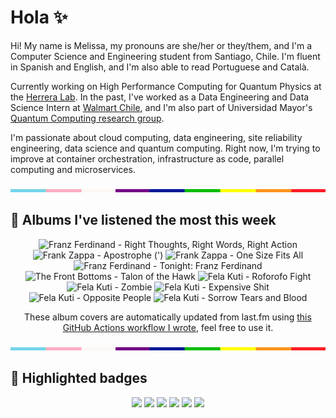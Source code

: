 # Hola ✨
Hi! My name is Melissa, my pronouns are she/her or they/them, and I'm a Computer Science and Engineering student from Santiago, Chile. I'm fluent in Spanish and English, and I'm also able to read Portuguese and Català.

Currently working on High Performance Computing for Quantum Physics at the [Herrera Lab](http://fherreralab.com/). In the past, I've worked as a Data Engineering and Data Science Intern at [Walmart Chile](https://github.com/walmartdigital/), and I'm also part of Universidad Mayor's [Quantum Computing research group](https://www.diariomayor.cl/ciencia-um/docentes-y-estudiantes-crean-el-primer-grupo-de-computacion-cuantica-u-mayor.html).

I'm passionate about cloud computing, data engineering, site reliability engineering, data science and quantum computing. Right now, I'm trying to improve at container orchestration, infrastructure as code, parallel computing and microservices.

<img src="hr.png" width="100%" height="5px">

## 🎵 Albums I've listened the most this week
<!-- lastfm -->
<p align="center"><img src="https://lastfm.freetls.fastly.net/i/u/64s/757853d6e95841108b274dcb2c85cc41.png" title="Franz Ferdinand - Right Thoughts, Right Words, Right Action"> <img src="https://lastfm.freetls.fastly.net/i/u/64s/2fbae21a936f889a292e59f2c4a9aaf1.jpg" title="Frank Zappa - Apostrophe (')"> <img src="https://lastfm.freetls.fastly.net/i/u/64s/ff3af74a2533a4a441a272fac58143e1.jpg" title="Frank Zappa - One Size Fits All"> <img src="https://lastfm.freetls.fastly.net/i/u/64s/6f76d535e0c2203430fdc5fa8d941f6a.png" title="Franz Ferdinand - Tonight: Franz Ferdinand"> <img src="https://lastfm.freetls.fastly.net/i/u/64s/35462860530d9b0b3dfabe37c3bb4ec6.jpg" title="The Front Bottoms - Talon of the Hawk"> <img src="https://lastfm.freetls.fastly.net/i/u/64s/4613d2feb784459d925d36981422b870.jpg" title="Fela Kuti - Roforofo Fight"> <img src="https://lastfm.freetls.fastly.net/i/u/64s/d2fc3ea8e22548c1b9f259aad7ee86fb.jpg" title="Fela Kuti - Zombie"> <img src="https://lastfm.freetls.fastly.net/i/u/64s/c44bc705ed7349fe8f201d97ec574c30.jpg" title="Fela Kuti - Expensive Shit"> <img src="https://lastfm.freetls.fastly.net/i/u/64s/a1a511f657084113b0ef66a994738d8d.jpg" title="Fela Kuti - Opposite People"> <img src="https://lastfm.freetls.fastly.net/i/u/64s/536026466bc645f19949481ca62756e9.jpg" title="Fela Kuti - Sorrow Tears and Blood"> </p>

<p align="center">These album covers are automatically updated from last.fm using <a href="https://github.com/marketplace/actions/lastfm-to-markdown">this GitHub Actions workflow I wrote</a>, feel free to use it.</p>

<img src="hr.png" width="100%" height="5px">

## 🏅 Highlighted badges
<p align="center" style="vertical-align:middle;">
  <a href="https://www.credly.com/badges/c8caff74-4c34-4211-affe-8bd7692771c8"><img src="https://images.credly.com/size/100x100/images/cf9b772d-7cf9-4c11-9aa7-46ab006f0ce6/IBM_Quantum_Challenge_2021_Achievement_V2.png"></a>
  <a href="https://www.credly.com/badges/52a4021b-34e6-413d-a4bd-cc29d3a686f6"><img src="https://images.credly.com/size/100x100/images/28944969-813a-43b9-944f-7910111ce764/Professional_Certificate_-_Data_Science.png"></a>
  <a href="https://www.credly.com/badges/cfeca386-7b9d-487f-8e2b-b3cfa069c734"><img src="https://images.credly.com/size/100x100/images/ac4daa48-1924-4dc5-80cf-ede5a08bac51/Data_Science_Foundations_Specialization.png"></a>
  <a href="https://www.credly.com/badges/0372a945-8a67-4d57-9643-b46b8dbf2fa6"><img src="https://images.credly.com/size/100x100/images/4a5f4849-54ae-461f-97ad-cb9c9a04eb63/Adv_Data_Science_Specialization.png"></a>
  <a href="https://www.credly.com/badges/348acaad-19d1-4f5a-8a6f-145d80dca3dc"><img src="https://images.credly.com/size/100x100/images/1dee8dee-d779-462e-9fd4-df5119546349/Build_Smart_on_Kubernetes_World_Tour.png"></a>
  <a href="https://google.qwiklabs.com/public_profiles/9fac59c2-c0f1-4b5c-b207-47c9cd7d6072"><img src="https://cdn.qwiklabs.com/GHzcYBb00JYUF9Rgf3D9A4inwRHYnFtISMvcRlb%2FClU%3D" width="100px"></a>
</p>
